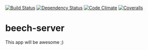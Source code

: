 [![Build Status](https://secure.travis-ci.org/pjambet/beech-server.png?branch=master)](https://next.travis-ci.org/pjambet/beech-server) [![Dependency Status](https://gemnasium.com/pjambet/beech-server.png)](https://gemnasium.com/pjambet/beech-server) [![Code Climate](https://codeclimate.com/github/pjambet/beech-server.png)](https://codeclimate.com/github/pjambet/beech-server) [![Coveralls](https://coveralls.io/repos/pjambet/beech-server/badge.png?branch=master)](https://coveralls.io/r/pjambet/beech-server)

beech-server
============

This app will be awesome ;)

